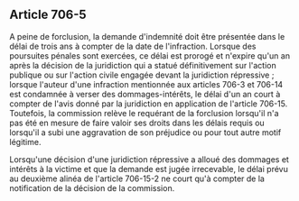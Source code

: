 Article 706-5
----
A peine de forclusion, la demande d'indemnité doit être présentée dans le délai
de trois ans à compter de la date de l'infraction. Lorsque des poursuites
pénales sont exercées, ce délai est prorogé et n'expire qu'un an après la
décision de la juridiction qui a statué définitivement sur l'action publique ou
sur l'action civile engagée devant la juridiction répressive ; lorsque l'auteur
d'une infraction mentionnée aux articles 706-3 et 706-14 est condamnée à verser
des dommages-intérêts, le délai d'un an court à compter de l'avis donné par la
juridiction en application de l'article 706-15. Toutefois, la commission relève
le requérant de la forclusion lorsqu'il n'a pas été en mesure de faire valoir
ses droits dans les délais requis ou lorsqu'il a subi une aggravation de son
préjudice ou pour tout autre motif légitime.

Lorsqu'une décision d'une juridiction répressive a alloué des dommages et
intérêts à la victime et que la demande est jugée irrecevable, le délai prévu au
deuxième alinéa de l'article 706-15-2 ne court qu'à compter de la notification
de la décision de la commission.
